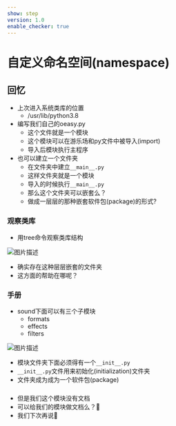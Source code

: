 ```yaml
---
show: step
version: 1.0
enable_checker: true
---
```


# 自定义命名空间(namespace)

## 回忆

- 上次进入系统类库的位置
	- /usr/lib/python3.8
- 编写我们自己的oeasy.py
	- 这个文件就是一个模块
	- 这个模块可以在游乐场和py文件中被导入(import)
	- 导入后模块执行主程序
- 也可以建立一个文件夹
	- 在文件夹中建立`__main__.py`
	- 这样文件夹就是一个模块
	- 导入的时候执行`__main__.py`
	- 那么这个文件夹可以嵌套么？
	- 做成一层层的那种嵌套软件包(package)的形式?

### 观察类库

- 用tree命令观察类库结构

![图片描述](https://doc.shiyanlou.com/courses/uid1190679-20220808-1659922764118)

- 确实存在这种层层嵌套的文件夹
- 这方面的帮助在哪呢？

### 手册

- sound下面可以有三个子模块
	- formats
	- effects
	- filters

![图片描述](https://doc.shiyanlou.com/courses/uid1190679-20220808-1659922841848)

- 模块文件夹下面必须得有一个`__init__.py`
- `__init__.py`文件用来初始化(initialization)文件夹
- 文件夹成为成为一个软件包(package)

### 

- 但是我们这个模块没有文档
- 可以给我们的模块做文档么？🤔
- 我们下次再说👋

